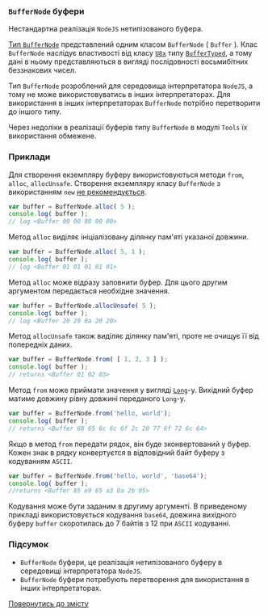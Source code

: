 ### <code>BufferNode</code> буфери

Нестандартна реалізація <code>NodeJS</code> нетипізованого буфера.

[Тип `BufferNode`](https://nodejs.org/dist/latest-v12.x/docs/api/buffer.html) представлений одним класом `BufferNode` ( `Buffer` ). Клас `BufferNode` наслідує властивості від класу [`U8x`](https://developer.mozilla.org/en-US/docs/Web/JavaScript/Reference/Global_Objects/Uint8Array) типу [`BufferTyped`](BufferTyped.md), а тому дані в ньому представляються в вигляді послідовності восьмибітних беззнакових чисел.

Тип `BufferNode` розроблений для середовища інтерпретатора `NodeJS`, а тому не може використовуватись в інших інтерпретаторах. Для використання в інших інтерпретаторах `BufferNode` потрібно перетворити до іншого типу.

Через недоліки в реалізації буферів типу `BufferNode` в модулі `Tools` їх використання обмежене.

### Приклади

Для створення екземпляру буферу використовуються методи `from`, `alloc`, `allocUnsafe`. Створення екземпляру класу `BufferNode` з використанням `new` [не рекомендується](https://nodejs.org/dist/latest-v12.x/docs/api/buffer.html).

```js
var buffer = BufferNode.alloc( 5 );
console.log( buffer );
// log <Buffer 00 00 00 00 00>
```
Метод `alloc` виділяє ініціалізовану ділянку пам'яті указаної довжини.

```js
var buffer = BufferNode.alloc( 5, 1 );
console.log( buffer );
// log <Buffer 01 01 01 01 01>
```

Метод `alloc` може відразу заповнити буфер. Для цього другим аргументом передається необхідне значення.

```js
var buffer = BufferNode.allocUnsafe( 5 );
console.log( buffer );
// log <Buffer 20 29 0a 20 20>
```

Метод `allocUnsafe` також виділяє ділянку пам'яті, проте не очищує її від попередніх даних.

```js
var buffer = BufferNode.from( [ 1, 2, 3 ] );
console.log( buffer );
// returns <Buffer 01 02 03>
```

Метод `from` може приймати значення у вигляді [`Long`](TypeIndexed.md)-у. Вихідний буфер матиме довжину рівну довжині переданого `Long`-у.

```js
var buffer = BufferNode.from('hello, world');
console.log( buffer );
// returns <Buffer 68 65 6c 6c 6f 2c 20 77 6f 72 6c 64>
```

Якщо в метод `from` передати рядок, він буде зконвертований у буфер. Кожен знак в рядку конвертуєтся в відповідний байт буферу з кодуванням `ASCII`.

```js
var buffer = BufferNode.from('hello, world', 'base64');
console.log( buffer );
//returns <Buffer 85 e9 65 a3 0a 2b 95>
```

Кодування може бути заданим в другиму аргументі. В приведеному прикладі використовується кодування `base64`, довжина вихідного буферу `buffer` скоротилась до 7 байтів з 12 при `ASCII` кодуванні.

### Підсумок

- `BufferNode` буфери, це реалізація нетипізованого буферу в середовищі інтерпретатора `NodeJS`.
- `BufferNode` буфери потребують перетворення для використання в інших інтерпретаторах.

[Повернутись до змісту](../README.md#Концепції)

